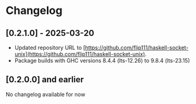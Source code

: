 # Changelog

## [0.2.1.0] - 2025-03-20
- Updated repository URL to [https://github.com/flip111/haskell-socket-unix](https://github.com/flip111/haskell-socket-unix).
- Package builds with GHC versions 8.4.4 (lts-12.26) to 9.8.4 (lts-23.15)

## [0.2.0.0] and earlier
No changelog available for now
